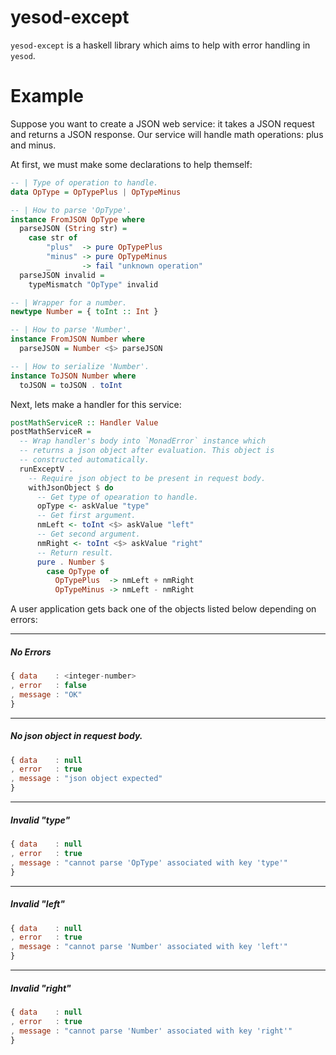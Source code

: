 # yesod-except

`yesod-except` is a haskell library which aims to help with error handling in `yesod`. 

# Example

Suppose you want to create a JSON web service: it takes a JSON request and returns a JSON response. Our service will handle math operations: plus and minus.

At first, we must make some declarations to help themself:

```haskell
-- | Type of operation to handle.
data OpType = OpTypePlus | OpTypeMinus

-- | How to parse 'OpType'.
instance FromJSON OpType where
  parseJSON (String str) =
    case str of
    	"plus"  -> pure OpTypePlus
    	"minus" -> pure OpTypeMinus
    	_       -> fail "unknown operation"
  parseJSON invalid =
    typeMismatch "OpType" invalid

-- | Wrapper for a number.
newtype Number = { toInt :: Int }

-- | How to parse 'Number'.
instance FromJSON Number where
  parseJSON = Number <$> parseJSON

-- | How to serialize 'Number'.
instance ToJSON Number where
  toJSON = toJSON . toInt
```

Next, lets make a handler for this service:

```haskell
postMathServiceR :: Handler Value
postMathServiceR =
  -- Wrap handler's body into `MonadError` instance which
  -- returns a json object after evaluation. This object is
  -- constructed automatically.
  runExceptV .
    -- Require json object to be present in request body.
    withJsonObject $ do
      -- Get type of opearation to handle.
      opType <- askValue "type"
      -- Get first argument.
      nmLeft <- toInt <$> askValue "left"
      -- Get second argument. 
      nmRight <- toInt <$> askValue "right"
      -- Return result.
      pure . Number $
        case OpType of
          OpTypePlus  -> nmLeft + nmRight
          OpTypeMinus -> nmLeft - nmRight
```

A user application gets back one of the objects listed below depending on errors:

---
##### No Errors

```javascript
{ data    : <integer-number>
, error   : false
, message : "OK"
}
```
---
##### No json object in request body.

```javascript
{ data    : null
, error   : true
, message : "json object expected"
}
```
---
##### Invalid "type"

```javascript
{ data    : null
, error   : true
, message : "cannot parse 'OpType' associated with key 'type'"
}
```
---
##### Invalid "left"

```javascript
{ data    : null
, error   : true
, message : "cannot parse 'Number' associated with key 'left'"
}
```
---
##### Invalid "right"

```javascript
{ data    : null
, error   : true
, message : "cannot parse 'Number' associated with key 'right'"
}
```